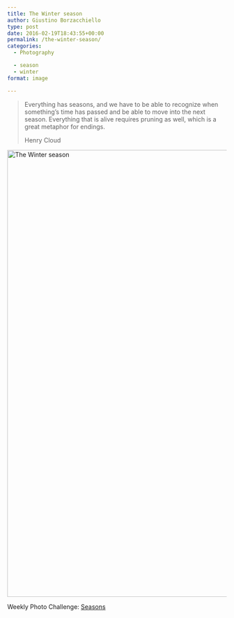 ```yaml
---
title: The Winter season
author: Giustino Borzacchiello
type: post
date: 2016-02-19T18:43:55+00:00
permalink: /the-winter-season/
categories:
  - Photography

  - season
  - winter
format: image

---
```

> Everything has seasons, and we have to be able to recognize when something&#8217;s time has passed and be able to move into the next season. Everything that is alive requires pruning as well, which is a great metaphor for endings.
> 
> Henry Cloud

<a href="https://i2.wp.com/giustino.blog/wp-content/uploads/2016/02/seasonal.jpg" rel="attachment wp-att-1354"><img class="aligncenter size-large wp-image-1354" src="https://i2.wp.com/giustino.blog/wp-content/uploads/2016/02/seasonal-575x1024.jpg?resize=575%2C1024" alt="The Winter season" width="575" height="1024" srcset="https://i2.wp.com/giustino.blog/wp-content/uploads/2016/02/seasonal.jpg?resize=575%2C1024&ssl=1 575w, https://i2.wp.com/giustino.blog/wp-content/uploads/2016/02/seasonal.jpg?resize=168%2C300&ssl=1 168w, https://i2.wp.com/giustino.blog/wp-content/uploads/2016/02/seasonal.jpg?w=898&ssl=1 898w" sizes="(max-width: 575px) 100vw, 575px" data-recalc-dims="1" /></a>

Weekly Photo Challenge: [Seasons][1]

 [1]: https://dailypost.wordpress.com/photo-challenges/seasons/